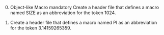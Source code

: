 0. Object-like Macro
mandatory
Create a header file that defines a macro named SIZE as an abbreviation for the token 1024.

1. Create a header file that defines a macro named PI as an abbreviation for the token 3.14159265359.
